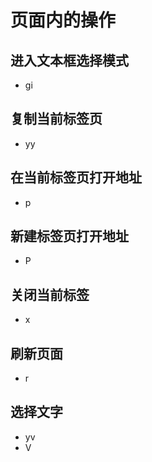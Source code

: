 # 页面内的操作

## 进入文本框选择模式
- gi

## 复制当前标签页
- yy

## 在当前标签页打开地址
- p 

## 新建标签页打开地址
- P 

## 关闭当前标签
- x

## 刷新页面
- r 

## 选择文字
- yv
- V
